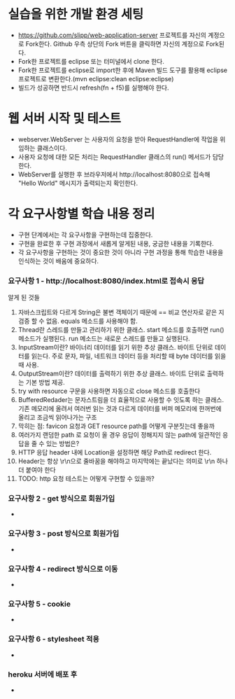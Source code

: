 # 실습을 위한 개발 환경 세팅
* https://github.com/slipp/web-application-server 프로젝트를 자신의 계정으로 Fork한다. Github 우측 상단의 Fork 버튼을 클릭하면 자신의 계정으로 Fork된다.
* Fork한 프로젝트를 eclipse 또는 터미널에서 clone 한다.
* Fork한 프로젝트를 eclipse로 import한 후에 Maven 빌드 도구를 활용해 eclipse 프로젝트로 변환한다.(mvn eclipse:clean eclipse:eclipse)
* 빌드가 성공하면 반드시 refresh(fn + f5)를 실행해야 한다.

# 웹 서버 시작 및 테스트
* webserver.WebServer 는 사용자의 요청을 받아 RequestHandler에 작업을 위임하는 클래스이다.
* 사용자 요청에 대한 모든 처리는 RequestHandler 클래스의 run() 메서드가 담당한다.
* WebServer를 실행한 후 브라우저에서 http://localhost:8080으로 접속해 "Hello World" 메시지가 출력되는지 확인한다.

# 각 요구사항별 학습 내용 정리
* 구현 단계에서는 각 요구사항을 구현하는데 집중한다. 
* 구현을 완료한 후 구현 과정에서 새롭게 알게된 내용, 궁금한 내용을 기록한다.
* 각 요구사항을 구현하는 것이 중요한 것이 아니라 구현 과정을 통해 학습한 내용을 인식하는 것이 배움에 중요하다. 

### 요구사항 1 - http://localhost:8080/index.html로 접속시 응답

알게 된 것들
1. 자바스크립트와 다르게 String은 불변 객체이기 때문에 == 비교 연산자로 같은 지 검증 할 수 없음. equals 메소드를 사용해야 함.
2. Thread란 스레드를 만들고 관리하기 위한 클래스. start 메소드를 호출하면 run() 메소드가 실행된다. run 메소드는 새로운 스레드를 만들고 실행된다. 
3. InputStream이란? 바이너리 데이터를 읽기 위한 추상 클래스. 바이트 단위로 데이터를 읽는다. 주로 문자, 파일, 네트워크 데이터 등을 처리할 때 byte 데이터를 읽을 때 사용.
4. OutputStream이란? 데이터를 출력하기 위한 추상 클래스. 바이트 단위로 출력하는 기본 방법 제공.
5. try with resource 구문을 사용하면 자동으로 close 메소드를 호출한다
6. BufferedRedader는 문자스트림을 더 효율적으로 사용할 수 잇도록 하는 클래스. 기존 메모리에 올려서 여러번 읽는 것과 다르게 데이터를 버퍼 메모리에 한꺼번에 올리고 조금씩 읽어나가는 구조
7. 막히는 점: favicon 요청과 GET resource path를 어떻게 구분짓는데 좋을까
8. 여러가지 랜덤한 path 로 요청이 올 경우 응답이 정해지지 않는 path에 일관적인 응답을 줄 수 있는 방법은?
9. HTTP 응답 header 내에 Location을 설정하면 해당 Path로 redirect 한다.
10. Header는 항상 \r\n으로 줄바꿈을 해야하고 마지막에는 끝났다는 의미로 \r\n 하나 더 붙여야 한다
11. TODO: http 요청 테스트는 어떻게 구현할 수 있을까?

### 요구사항 2 - get 방식으로 회원가입
* 

### 요구사항 3 - post 방식으로 회원가입
* 

### 요구사항 4 - redirect 방식으로 이동
* 

### 요구사항 5 - cookie
* 

### 요구사항 6 - stylesheet 적용
* 

### heroku 서버에 배포 후
* 